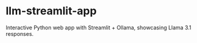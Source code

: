 # llm-streamlit-app
Interactive Python web app with Streamlit + Ollama, showcasing Llama 3.1 responses.

